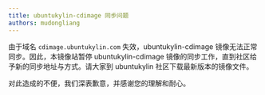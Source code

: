```yaml
---
title: ubuntukylin-cdimage 同步问题
authors: mudongliang
---
```


由于域名 `cdimage.ubuntukylin.com` 失效，ubuntukylin-cdimage 镜像无法正常同步。因此，本镜像站暂停 ubuntukylin-cdimage 镜像的同步工作，直到社区给予新的同步地址与方式。请大家到 ubuntukylin 社区下载最新版本的镜像文件。

对此造成的不便，我们深表歉意，并感谢您的理解和耐心。
